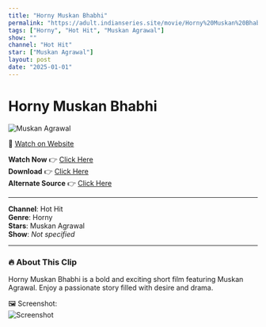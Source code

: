 ```yaml
---
title: "Horny Muskan Bhabhi"
permalink: "https://adult.indianseries.site/movie/Horny%20Muskan%20Bhabhi"
tags: ["Horny", "Hot Hit", "Muskan Agrawal"]
show: ""
channel: "Hot Hit"
star: ["Muskan Agrawal"]
layout: post
date: "2025-01-01"
---
```


# Horny Muskan Bhabhi

![Muskan Agrawal](https://shorts.desisins.com/wp-content/uploads/2023/08/Muskan-Bhabhi.jpg)

🔗 [Watch on Website](https://adult.indianseries.site/movie/Horny%20Muskan%20Bhabhi)

**Watch Now** 👉 [Click Here](https://adult.indianseries.site/movie/Horny%20Muskan%20Bhabhi)  
**Download** 👉 [Click Here](https://adult.indianseries.site/movie/Horny%20Muskan%20Bhabhi)  
**Alternate Source** 👉 [Click Here](https://adult.indianseries.site/movie/Horny%20Muskan%20Bhabhi)

---

**Channel**: Hot Hit  
**Genre**: Horny  
**Stars**: Muskan Agrawal  
**Show**: *Not specified*

---

### 🔥 About This Clip

Horny Muskan Bhabhi is a bold and exciting short film featuring Muskan Agrawal. Enjoy a passionate story filled with desire and drama.
 
🖼️ Screenshot:  
![Screenshot](https://shorts.desisins.com/wp-content/uploads/2023/08/Muskan-Bhabhi.jpg)
